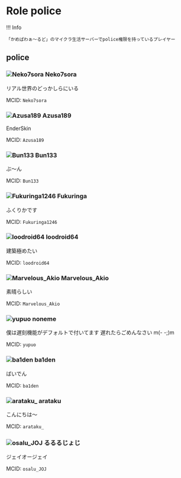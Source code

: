 # Role police

!!! Info

    「かめぱわぁ～るど」のマイクラ生活サーバーでpolice権限を持っているプレイヤー

## police

### ![Neko7sora](https://minotar.net/helm/e8071d1e878b4978b56fec717cf84bb8/25) Neko7sora

リアル世界のどっかしらにいる

MCID: `Neko7sora`

### ![Azusa189](https://minotar.net/helm/a921cd1989e74c5bbd2cd87d1e3ac23e/25) Azusa189

EnderSkin

MCID: `Azusa189`

### ![Bun133](https://minotar.net/helm/0a817aae31f04cbc8fca9a6ba85dd67e/25) Bun133

ぶ～ん

MCID: `Bun133`

### ![Fukuringa1246](https://minotar.net/helm/01dc402b1cab416d9f1c2c948dd834fd/25) Fukuringa

ふくりかです

MCID: `Fukuringa1246`

### ![loodroid64](https://minotar.net/helm/84a4d1fd03404fdb99589d1b755b7c1a/25) loodroid64

建築極めたい

MCID: `loodroid64`

### ![Marvelous_Akio](https://minotar.net/helm/fcc580e66e1f4ab9a8c2f66f983d93e8/25) Marvelous_Akio

素晴らしい

MCID: `Marvelous_Akio`

### ![yupuo](https://minotar.net/helm/a7f4aec4d5e748e9aa40186f361eb0f3/25) noneme

僕は遅刻機能がデフォルトで付いてます
遅れたらごめんなさい m(- -;)m

MCID: `yupuo`

### ![ba1den](https://minotar.net/helm/bb12c87bd11642e28870b43ad1d818a6/25) ba1den

ばいでん

MCID: `ba1den`

### ![arataku_](https://minotar.net/helm/4a25c68901514a17bd09f9199ce6b5e6/25) arataku

こんにちは～

MCID: `arataku_`

### ![osalu_JOJ](https://minotar.net/helm/64eb5161171d45958414418df6bb5a35/25) るるるじょじ

ジェイオージェイ

MCID: `osalu_JOJ`
